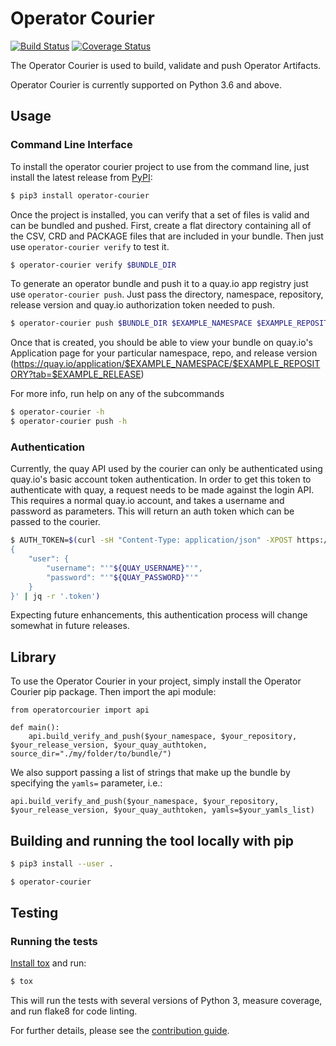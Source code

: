 # Operator Courier

[![Build Status](https://travis-ci.org/operator-framework/operator-courier.svg?branch=master)](https://travis-ci.org/operator-framework/operator-courier)
[![Coverage Status](https://coveralls.io/repos/github/operator-framework/operator-courier/badge.svg?branch=master)](https://coveralls.io/github/operator-framework/operator-courier?branch=master)

The Operator Courier is used to build, validate and push Operator Artifacts.

Operator Courier is currently supported on Python 3.6 and above.

## Usage

### Command Line Interface
To install the operator courier project to use from the command line, just install the latest release from [PyPI](https://pypi.org/project/operator-courier/):

```bash
$ pip3 install operator-courier
```

Once the project is installed, you can verify that a set of files is valid and can be bundled and pushed. First, create a flat directory containing all of the CSV, CRD and PACKAGE files that are included in your bundle.  Then just use `operator-courier verify` to test it.

```bash
$ operator-courier verify $BUNDLE_DIR
```

To generate an operator bundle and push it to a quay.io app registry just use `operator-courier push`. Just pass the directory, namespace, repository, release version and quay.io authorization token needed to push.

```bash
$ operator-courier push $BUNDLE_DIR $EXAMPLE_NAMESPACE $EXAMPLE_REPOSITORY $EXAMPLE_RELEASE "$AUTH_TOKEN"
```

Once that is created, you should be able to view your bundle on quay.io's Application page for your particular namespace, repo, and release version (https://quay.io/application/$EXAMPLE_NAMESPACE/$EXAMPLE_REPOSITORY?tab=$EXAMPLE_RELEASE)

For more info, run help on any of the subcommands

```bash
$ operator-courier -h
$ operator-courier push -h
```

### Authentication
Currently, the quay API used by the courier can only be authenticated using quay.io's basic account token authentication. In order to get this token to authenticate with quay, a request needs to be made against the login API. This requires a normal quay.io account, and takes a username and password as parameters. This will return an auth token which can be passed to the courier.

```bash
$ AUTH_TOKEN=$(curl -sH "Content-Type: application/json" -XPOST https://quay.io/cnr/api/v1/users/login -d '
{
    "user": {
        "username": "'"${QUAY_USERNAME}"'",
        "password": "'"${QUAY_PASSWORD}"'"
    }
}' | jq -r '.token')
```

Expecting future enhancements, this authentication process will change somewhat in future releases.

## Library
To use the Operator Courier in your project, simply install the Operator Courier pip package. Then import the api module:

```
from operatorcourier import api

def main():
    api.build_verify_and_push($your_namespace, $your_repository, $your_release_version, $your_quay_authtoken, source_dir="./my/folder/to/bundle/")
```

We also support passing a list of strings that make up the bundle by specifying the `yamls=` parameter, i.e.:

`api.build_verify_and_push($your_namespace, $your_repository, $your_release_version, $your_quay_authtoken, yamls=$your_yamls_list)`

## Building and running the tool locally with pip
```bash
$ pip3 install --user .

$ operator-courier
```

## Testing

### Running the tests

[Install tox](https://tox.readthedocs.io/en/latest/install.html) and run:

```bash 
$ tox
```

This will run the tests with several versions of Python 3, measure coverage,
and run flake8 for code linting.

For further details, please see the [contribution guide](docs/contributing.md).
